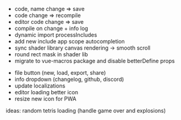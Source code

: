 + code, name change => save
+ code change => recompile
+ editor code change => save
+ compile on change + info log
+ dynamic import processIncludes
+ add new include app scope autocompletion
+ sync shader library canvas rendering -> smooth scroll
+ round rect mask in shader lib
+ migrate to vue-macros package and disable betterDefine props

* file button (new, load, export, share)
* info dropdown (changelog, github, discord)
* update localizations
* editor loading better icon
* resize new icon for PWA

ideas:
random tetris loading (handle game over and explosions)